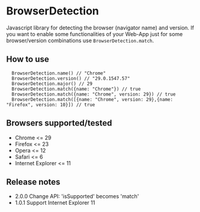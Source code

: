 BrowserDetection
=================

Javascript library for detecting the browser (navigator name) and version.
If you want to enable some functionalities of your Web-App just for some browser/version combinations use `BrowserDetection.match`.

How to use
-----------------
```
  BrowserDetection.name() // "Chrome"
  BrowserDetection.version() // "29.0.1547.57"
  BrowserDetection.major() // 29
  BrowserDetection.match({name: "Chrome"}) // true
  BrowserDetection.match({name: "Chrome", version: 29}) // true
  BrowserDetection.match([{name: "Chrome", version: 29},{name: "Firefox", version: 10}]) // true
```

Browsers supported/tested
-----------------
- Chrome <= 29
- Firefox <= 23
- Opera <= 12
- Safari <= 6
- Internet Explorer <= 11

Release notes
-----------------
* 2.0.0 Change API: 'isSupported' becomes 'match'
* 1.0.1 Support Internet Explorer 11
